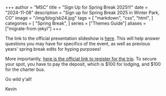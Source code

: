+++
author = "MSC"
title = "Sign Up for Spring Break 2025!!!"
date = "2024-11-08"
description = "Sign up for Spring Break 2025 in Winter Park, CO"
image = "/img/blog/sb24.jpg"
tags = [
    "markdown",
    "css",
    "html",
]
categories = [
    "Spring Break",
]
series = ["Themes Guide"]
aliases = ["migrate-from-jekyl"]
+++

The link to the official presentation slideshow is [here](https://docs.google.com/presentation/d/1d31l9VtkRTZ8UzUl6Wq2mzREMz4N_fMnzU8FU97N8q8/edit?usp=sharing). This will help answer questions you may have for specifics of the event, as well as previous years' spring break edits for hyping purposes!

More importantly, [here is the official link to register for the trip](https://outsidelifegw.com/reg/ihi). To secure your spot, you have to pay the deposit, which is $100 for lodging, and $100 for the charter bus.

Go wild y'all!


Kevin